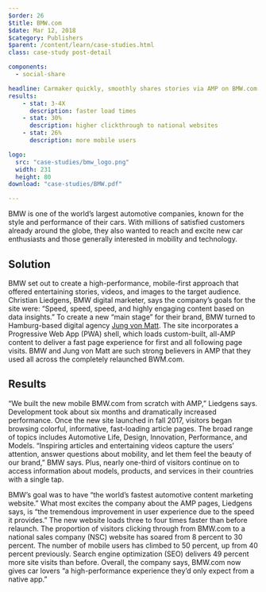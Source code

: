 ```yaml
---
$order: 26
$title: BMW.com
$date: Mar 12, 2018
$category: Publishers
$parent: /content/learn/case-studies.html
class: case-study post-detail

components:
  - social-share

headline: Carmaker quickly, smoothly shares stories via AMP on BMW.com
results:
    - stat: 3-4X
      description: faster load times
    - stat: 30%
      description: higher clickthrough to national websites
    - stat: 26%
      description: more mobile users

logo:
  src: "case-studies/bmw_logo.png"
  width: 231
  height: 80
download: "case-studies/BMW.pdf"

---
```



<div class="img-left">
    <amp-img width="400" height="754" layout="responsive" src="/static/img/case-studies/bmw_1.png"></amp-img>
</div>

BMW is one of the world’s largest automotive companies, known for the style and performance of their cars. With millions of satisfied customers already around the globe, they also wanted to reach and excite new car enthusiasts and those generally interested in mobility and technology.

## Solution

BMW set out to create a high-performance, mobile-first approach that offered entertaining stories, videos, and images to the target audience. Christian Liedgens, BMW digital marketer, says the company’s goals for the site were: “Speed, speed, speed, and highly engaging content based on data insights.” To create a new “main stage” for their brand, BMW turned to Hamburg-based digital agency [Jung von Matt](https://www.jvm.com/en/). The site incorporates a Progressive Web App (PWA) shell, which loads custom-built, all-AMP content to deliver a fast page experience for first and all following page visits. BMW and Jung von Matt are such strong believers in AMP that they used all across the completely relaunched BWM.com.

<div class="img-right">
    <amp-img width="400" height="754" layout="responsive" src="/static/img/case-studies/bmw_2.png"></amp-img>
</div>

## Results

“We built the new mobile BMW.com from scratch with AMP,” Liedgens says. Development took about six months and dramatically increased performance. Once the new site launched in fall 2017, visitors began browsing colorful, informative, fast-loading article pages. The broad range of topics includes Automotive Life, Design, Innovation, Performance, and Models. “Inspiring articles and entertaining videos capture the users’ attention, answer questions about mobility, and let them feel the beauty of our brand,” BMW says. Plus, nearly one-third of visitors continue on to access information about models, products, and services in their countries with a single tap.
 
BMW’s goal was to have “the world’s fastest automotive content marketing website.” What most excites the company about the AMP pages, Liedgens says, is “the tremendous improvement in user experience due to the speed it provides.” The new website loads three to four times faster than before relaunch. The proportion of visitors clicking through from BMW.com to a national sales company (NSC) website has soared from 8 percent to 30 percent.  The number of mobile users has climbed to 50 percent, up from 40 percent previously. Search engine optimization (SEO) delivers 49 percent more site visits than before. Overall, the company says, BMW.com now gives car lovers “a high-performance experience they’d only expect from a native app.”


